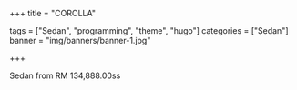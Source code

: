 +++
title = "COROLLA"

tags = ["Sedan", "programming", "theme", "hugo"]
categories = ["Sedan"]
banner = "img/banners/banner-1.jpg"

+++

Sedan from RM 134,888.00ss
